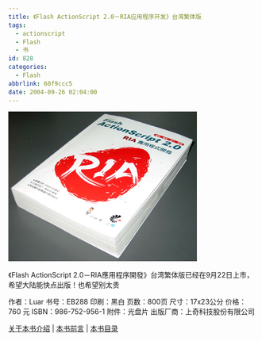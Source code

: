 ```yaml
---
title: 《Flash ActionScript 2.0－RIA应用程序开发》台湾繁体版
tags:
  - actionscript
  - Flash
  - 书
id: 828
categories:
  - Flash
abbrlink: 60f9ccc5
date: 2004-09-26 02:04:00
---
```

![Flash ActionScript 2.0－RIA應用程序開發](/images/2004/09/26_12744.jpg)

《Flash ActionScript 2.0－RIA應用程序開發》台湾繁体版已经在9月22日上市，希望大陆能快点出版！也希望别太贵

作者：Luar
书号：EB288
印刷：黑白
页数：800页
尺寸：17x23公分
价格：760 元
ISBN：986-752-956-1
附件：光盘片
出版厂商：上奇科技股份有限公司

[关于本书介绍](http://www.grandtech.com.tw/book/books_det.asp?otherid=357) | [本书前言](http://www.luar.com.hk/flashbook/archives/000249.php) | [本书目录](http://www.luar.com.hk/flashbook/archives/000345.php)